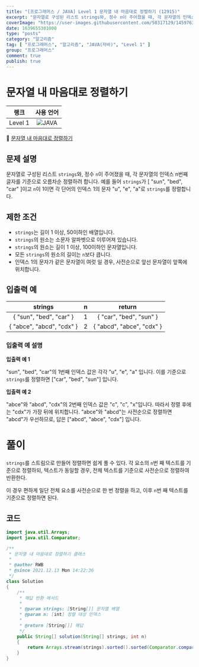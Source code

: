```yaml
---
title: "[프로그래머스 / JAVA] Level 1 문자열 내 마음대로 정렬하기 (12915)"
excerpt: "문자열로 구성된 리스트 strings와, 정수 n이 주어졌을 때, 각 문자열의 인덱스 n번째 글자를 기준으로 오름차순 정렬하려 합니다. 예를 들어 strings가 [\"sun\", \"bed\", \"car\"]이고 n이 1이면 각 단어의 인덱스 1의 문자 \"u\", \"e\", \"a\"로 strings를 정렬합니다."
coverImage: "https://user-images.githubusercontent.com/50317129/145976356-6b5d1430-31c0-4c34-829e-6be8f747ab19.png"
date: 1639655301000
type: "posts"
category: "알고리즘"
tag: [ "프로그래머스", "알고리즘", "JAVA(자바)", "Level 1" ]
group: "프로그래머스"
comment: true
publish: true
---
```


# 문자열 내 마음대로 정렬하기

|  랭크   |                                                      사용 언어                                                      |
| :-----: | :-----------------------------------------------------------------------------------------------------------------: |
| Level 1 | ![JAVA](https://shields.io/badge/java-JDK%2011-lightgray?logo=java&style=plastic&logoColor=white&labelColor=orange) |

🔗 [문자열 내 마음대로 정렬하기](https://programmers.co.kr/learn/courses/30/lessons/12915)





## 문제 설명

문자열로 구성된 리스트 `strings`와, 정수 `n`이 주어졌을 때, 각 문자열의 인덱스 n번째 글자를 기준으로 오름차순 정렬하려 합니다. 예를 들어 `strings`가 [ "sun", "bed", "car" ]이고 `n`이 1이면 각 단어의 인덱스 1의 문자 "u", "e", "a"로 `strings`를 정렬합니다.





## 제한 조건

* `strings`는 길이 1 이상, 50이하인 배열입니다.
* `strings`의 원소는 소문자 알파벳으로 이루어져 있습니다.
* `strings`의 원소는 길이 1 이상, 100이하인 문자열입니다.
* 모든 `strings`의 원소의 길이는 `n`보다 큽니다.
* 인덱스 1의 문자가 같은 문자열이 여럿 일 경우, 사전순으로 앞선 문자열이 앞쪽에 위치합니다.





## 입출력 예

|          strings          |   n   |          return           |
| :-----------------------: | :---: | :-----------------------: |
|  { "sun", "bed", "car" }  |   1   |  { "car", "bed", "sun" }  |
| { "abce", "abcd", "cdx" } |   2   | { "abcd", "abce", "cdx" } |



### 입출력 예 설명

**입출력 예 1**

"sun", "bed", "car"의 1번째 인덱스 값은 각각 "u", "e", "a" 입니다. 이를 기준으로 `strings`를 정렬하면 ["car", "bed", "sun"] 입니다.

**입출력 예 2**

"abce"와 "abcd", "cdx"의 2번째 인덱스 값은 "c", "c", "x"입니다. 따라서 정렬 후에는 "cdx"가 가장 뒤에 위치합니다. "abce"와 "abcd"는 사전순으로 정렬하면 "abcd"가 우선하므로, 답은 ["abcd", "abce", "cdx"] 입니다.










# 풀이

`strings`를 스트림으로 만들어 정렬하면 쉽게 풀 수 있다. 각 요소의 `n`번 째 텍스트를 기준으로 정렬하되, 텍스트가 동일할 경우, 전체 텍스트를 기준으로 사전순으로 정렬하여 반환한다.

이 경우 편하게 일단 전체 요소를 사전순으로 한 번 정렬을 하고, 이후 `n`번 째 텍스트를 기준으로 정렬하면 된다.





## 코드

``` java
import java.util.Arrays;
import java.util.Comparator;

/**
 * 문자열 내 마음대로 정렬하기 클래스
 *
 * @author RWB
 * @since 2021.12.13 Mon 14:22:36
 */
class Solution
{
	/**
	 * 해답 반환 메서드
	 *
	 * @param strings: [String[]] 문자열 배열
	 * @param n: [int] 정렬 대상 인덱스
	 *
	 * @return [String[]] 해답
	 */
	public String[] solution(String[] strings, int n)
	{
		return Arrays.stream(strings).sorted().sorted(Comparator.comparingInt(o -> o.charAt(n))).toArray(String[]::new);
	}
}
```
